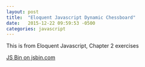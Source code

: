 ```yaml
---
layout: post
title:  "Eloquent Javascript Dynamic Chessboard"
date:   2015-12-22 09:59:53 -0500
categories: javascript
---
```


This is from Eloquent Javascript, Chapter 2 exercises

<a class="jsbin-embed" href="http://jsbin.com/domafaqete/embed?js,console">JS Bin on jsbin.com</a><script src="http://static.jsbin.com/js/embed.min.js?3.35.5"></script>
